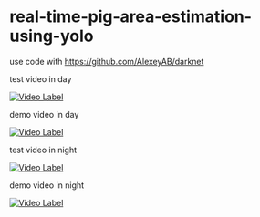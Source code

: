 # real-time-pig-area-estimation-using-yolo

use code with https://github.com/AlexeyAB/darknet

test video in day

[![Video Label](http://img.youtube.com/vi/bDlXJHPz3Bw/0.jpg)](https://www.youtube.com/watch?v=bDlXJHPz3Bw)

demo video in day

[![Video Label](http://img.youtube.com/vi/SY2Bf5OuzO0/0.jpg)](https://www.youtube.com/watch?v=SY2Bf5OuzO0)

test video in night

[![Video Label](http://img.youtube.com/vi/tNmF_BiM2ws/0.jpg)](https://www.youtube.com/watch?v=tNmF_BiM2ws)

demo video in night

[![Video Label](http://img.youtube.com/vi/EPgaCi4O8pU/0.jpg)](https://www.youtube.com/watch?v=EPgaCi4O8pU)
